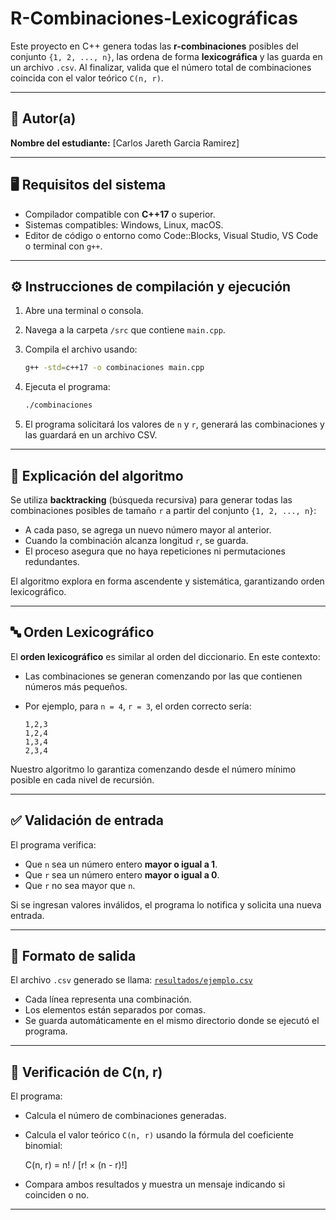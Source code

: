 # R-Combinaciones-Lexicográficas

Este proyecto en C++ genera todas las **r-combinaciones** posibles del conjunto `{1, 2, ..., n}`, las ordena de forma **lexicográfica** y las guarda en un archivo `.csv`. Al finalizar, valida que el número total de combinaciones coincida con el valor teórico `C(n, r)`.

---

## 👤 Autor(a)

**Nombre del estudiante:** [Carlos Jareth Garcia Ramirez]

---

## 🖥️ Requisitos del sistema

- Compilador compatible con **C++17** o superior.
- Sistemas compatibles: Windows, Linux, macOS.
- Editor de código o entorno como Code::Blocks, Visual Studio, VS Code o terminal con `g++`.

---

## ⚙️ Instrucciones de compilación y ejecución

1. Abre una terminal o consola.
2. Navega a la carpeta `/src` que contiene `main.cpp`.
3. Compila el archivo usando:

    ```bash
    g++ -std=c++17 -o combinaciones main.cpp
    ```

4. Ejecuta el programa:

    ```bash
    ./combinaciones
    ```

5. El programa solicitará los valores de `n` y `r`, generará las combinaciones y las guardará en un archivo CSV.

---

## 🧠 Explicación del algoritmo

Se utiliza **backtracking** (búsqueda recursiva) para generar todas las combinaciones posibles de tamaño `r` a partir del conjunto `{1, 2, ..., n}`:

- A cada paso, se agrega un nuevo número mayor al anterior.
- Cuando la combinación alcanza longitud `r`, se guarda.
- El proceso asegura que no haya repeticiones ni permutaciones redundantes.

El algoritmo explora en forma ascendente y sistemática, garantizando orden lexicográfico.

---

## 🔤 Orden Lexicográfico

El **orden lexicográfico** es similar al orden del diccionario. En este contexto:

- Las combinaciones se generan comenzando por las que contienen números más pequeños.
- Por ejemplo, para `n = 4`, `r = 3`, el orden correcto sería:

    ```
    1,2,3
    1,2,4
    1,3,4
    2,3,4
    ```

Nuestro algoritmo lo garantiza comenzando desde el número mínimo posible en cada nivel de recursión.

---

## ✅ Validación de entrada

El programa verifica:

- Que `n` sea un número entero **mayor o igual a 1**.
- Que `r` sea un número entero **mayor o igual a 0**.
- Que `r` no sea mayor que `n`.

Si se ingresan valores inválidos, el programa lo notifica y solicita una nueva entrada.

---

## 📄 Formato de salida

El archivo `.csv` generado se llama:
[`resultados/ejemplo.csv`](resultados/ejemplo.csv)


- Cada línea representa una combinación.
- Los elementos están separados por comas.
- Se guarda automáticamente en el mismo directorio donde se ejecutó el programa.

---

## 📏 Verificación de C(n, r)

El programa:

- Calcula el número de combinaciones generadas.
- Calcula el valor teórico `C(n, r)` usando la fórmula del coeficiente binomial:

    C(n, r) = n! / [r! × (n - r)!]

- Compara ambos resultados y muestra un mensaje indicando si coinciden o no.

---

